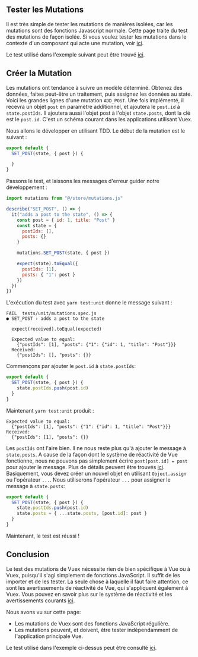 
## Tester les Mutations

Il est très simple de tester les mutations de manières isolées, car les mutations sont des fonctions Javascript normale. Cette page traite du test des mutations de façon isolée. Si vous voulez tester les mutations dans le contexte d'un composant qui acte une mutation, voir [ici](https://lmiller1990.github.io/vue-testing-handbook/vuex-in-components-mutations-and-actions.html).


Le test utilisé dans l'exemple suivant peut être trouvé [ici](https://github.com/lmiller1990/vue-testing-handbook/blob/master/demo-app/tests/unit/mutations.spec.js).

## Créer la Mutation
Les mutations ont tendance à suivre un modèle déterminé. Obtenez des données, faites peut-être un traitement, puis assignez les données au state. Voici les grandes lignes d'une mutation `ADD_POST`. Une fois implémenté, il recevra un objet `post` en paramètre additionnel, et ajoutera le `post.id` à `state.postIds`. Il ajoutera aussi l'objet post à l'objet `state.posts`, dont la clé est le `post.id`. C'est un schéma courant dans les applications utilisant Vuex.

Nous allons le développer en utilisant TDD. Le début de la mutation est le suivant :

```js
export default {
  SET_POST(state, { post }) {

  }
}
```
Passons le test, et laissons les messages d'erreur guider notre développement :

```js
import mutations from "@/store/mutations.js"

describe("SET_POST", () => {
  it("adds a post to the state", () => {
    const post = { id: 1, title: "Post" }
    const state = {
      postIds: [],
      posts: {}
    }

    mutations.SET_POST(state, { post })

    expect(state).toEqual({
      postIds: [1],
      posts: { "1": post }
    })
  })
})
```
L'exécution du test avec `yarn test:unit` donne le message suivant :

```
FAIL  tests/unit/mutations.spec.js
● SET_POST › adds a post to the state

  expect(received).toEqual(expected)

  Expected value to equal:
    {"postIds": [1], "posts": {"1": {"id": 1, "title": "Post"}}}
  Received:
    {"postIds": [], "posts": {}}
```
Commençons par ajouter le `post.id` à `state.postIds`:


```js
export default {
  SET_POST(state, { post }) {
    state.postIds.push(post.id)
  }
}
```
Maintenant `yarn test:unit` produit :

```
Expected value to equal:
  {"postIds": [1], "posts": {"1": {"id": 1, "title": "Post"}}}
Received:
  {"postIds": [1], "posts": {}}
```
Les `postIds` ont l'aire bien. Il ne nous reste plus qu'à ajouter le message à `state.posts`. A cause de la façon dont le système de réactivité de Vue fonctionne, nous ne pouvons pas simplement écrire `post[post.id] = post` pour ajouter le message. Plus de détails peuvent être trouvés [ici](https://vuejs.org/v2/guide/reactivity.html#Change-Detection-Caveats). Basiquement, vous devez créer un nouvel  objet en utilisant `Object.assign` ou l'opérateur `...`. Nous utiliserons l'opérateur `...` pour assigner le message à `state.posts`:

```js
export default {
  SET_POST(state, { post }) {
    state.postIds.push(post.id)
    state.posts = { ...state.posts, [post.id]: post }
  }
}
```

Maintenant, le test est réussi !

## Conclusion

Le test des mutations de Vuex nécessite rien de bien spécifique à Vue ou à Vuex, puisqu'il s'agi simplement de fonctions JavaScript. Il suffit de les importer et de les tester. La seule chose à laquelle il faut faire attention, ce sont les avertissements de réactivité de Vue, qui s'appliquent également à Vuex. Vous pouvez en savoir plus sur le système de réactivité et les avertissements courants [ici](https://vuejs.org/v2/guide/reactivity.html#Change-Detection-Caveats).


Nous avons vu sur cette page:

- Les mutations de Vuex sont des fonctions JavaScript régulière.
- Les mutations peuvent, et doivent, être tester indépendamment de l'application principale Vue.

Le test utilisé dans l'exemple ci-dessus peut être consulté [ici](https://github.com/lmiller1990/vue-testing-handbook/blob/master/demo-app/tests/unit/mutations.spec.js).
